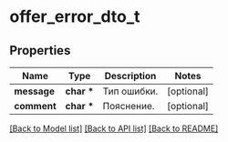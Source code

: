 # offer_error_dto_t

## Properties
Name | Type | Description | Notes
------------ | ------------- | ------------- | -------------
**message** | **char \*** | Тип ошибки. | [optional] 
**comment** | **char \*** | Пояснение. | [optional] 

[[Back to Model list]](../README.md#documentation-for-models) [[Back to API list]](../README.md#documentation-for-api-endpoints) [[Back to README]](../README.md)


